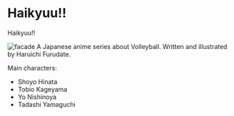 # Haikyuu!!
Haikyuu!!

![facade](https://www.hindustantimes.com/ht-img/img/2023/07/16/1600x900/Haikyuu_finale_1689506316412_1689506316584.webp)
A Japanese anime series about Volleyball. Written and illustrated by Haruichi Furudate. 

Main characters:
- Shoyo Hinata
- Tobio Kageyama
- Yo Nishinoya
- Tadashi Yamaguchi

